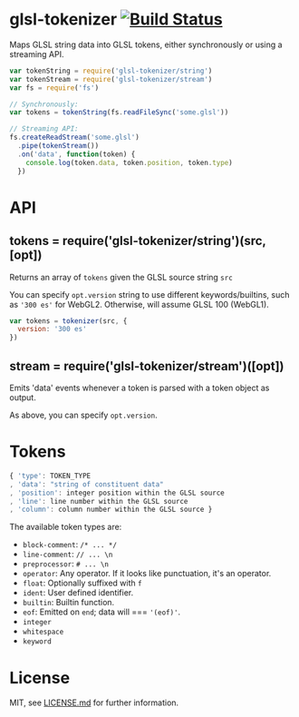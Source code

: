 # glsl-tokenizer [![Build Status](https://travis-ci.org/glslify/glsl-tokenizer.svg?branch=master)](https://travis-ci.org/glslify/glsl-tokenizer)

Maps GLSL string data into GLSL tokens, either synchronously or using a
streaming API.

``` javascript
var tokenString = require('glsl-tokenizer/string')
var tokenStream = require('glsl-tokenizer/stream')
var fs = require('fs')

// Synchronously:
var tokens = tokenString(fs.readFileSync('some.glsl'))

// Streaming API:
fs.createReadStream('some.glsl')
  .pipe(tokenStream())
  .on('data', function(token) {
    console.log(token.data, token.position, token.type)
  })
```

# API

## tokens = require('glsl-tokenizer/string')(src, [opt])

Returns an array of `tokens` given the GLSL source string `src`

You can specify `opt.version` string to use different keywords/builtins, such as `'300 es'` for WebGL2. Otherwise, will assume GLSL 100 (WebGL1).

```js
var tokens = tokenizer(src, {
  version: '300 es'
})
```

## stream = require('glsl-tokenizer/stream')([opt])

Emits 'data' events whenever a token is parsed with a token object as output.

As above, you can specify `opt.version`.

# Tokens

```javascript
{ 'type': TOKEN_TYPE
, 'data': "string of constituent data"
, 'position': integer position within the GLSL source
, 'line': line number within the GLSL source
, 'column': column number within the GLSL source }
```

The available token types are:

* `block-comment`: `/* ... */`
* `line-comment`: `// ... \n`
* `preprocessor`: `# ... \n`
* `operator`: Any operator. If it looks like punctuation, it's an operator.
* `float`: Optionally suffixed with `f`
* `ident`: User defined identifier.
* `builtin`: Builtin function.
* `eof`: Emitted on `end`; data will === `'(eof)'`.
* `integer`
* `whitespace`
* `keyword`

# License

MIT, see [LICENSE.md](LICENSE.md) for further information.
